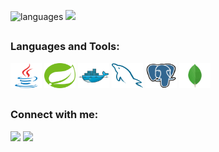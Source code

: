 
<!-- status codes -->
<a align="center">
    <p align="left">
    <!--<img src="https://github-readme-stats.vercel.app/api?username=juvsnicacio&show_icons=true&theme=tokyonight" alt="my github stats" width="420"/>&nbsp;-->
    <img src="https://github-readme-stats.vercel.app/api/top-langs/?username=juvsnicacio&layout=compact&theme=tokyonight" alt="languages" height="165">
    <img src="https://github-readme-streak-stats.herokuapp.com/?user=juvsnicacio&theme=react&hide_border=true" height="165"/>
    </p>
</a>

##
### Languages and Tools:
<p align="left">
<img src="https://raw.githubusercontent.com/devicons/devicon/master/icons/java/java-original.svg" width="50px" height="40px"/>
<img src="https://raw.githubusercontent.com/devicons/devicon/master/icons/spring/spring-original.svg" width="50px" height="40px"/>    
<img src="https://raw.githubusercontent.com/devicons/devicon/master/icons/docker/docker-original.svg" width="50px" height="40px"/>
<img src="https://raw.githubusercontent.com/devicons/devicon/master/icons/mysql/mysql-original.svg" width="50px" height="40px"/>
<img src="https://raw.githubusercontent.com/devicons/devicon/master/icons/postgresql/postgresql-original.svg" width="50px" height="40px"/>
<img src="https://raw.githubusercontent.com/devicons/devicon/master/icons/mongodb/mongodb-original.svg" width="50px" height="40px"/>

<!--
<img src="https://raw.githubusercontent.com/devicons/devicon/master/icons/javascript/javascript-original.svg" width="50px" height="40px"/>
<img src="https://raw.githubusercontent.com/devicons/devicon/master/icons/typescript/typescript-original.svg" width="50px" height="40px"/>
<img src="https://raw.githubusercontent.com/devicons/devicon/master/icons/nodejs/nodejs-original.svg" width="50px" height="40px"/>
<img src="https://raw.githubusercontent.com/devicons/devicon/master/icons/angularjs/angularjs-original.svg" width="50px" height="40px"/>
<img src="https://raw.githubusercontent.com/devicons/devicon/master/icons/html5/html5-plain.svg" width="50px" height="40px"/>
<img src="https://raw.githubusercontent.com/devicons/devicon/master/icons/css3/css3-plain.svg" width="50px" height="40px"/>
<img src="https://raw.githubusercontent.com/devicons/devicon/master/icons/sass/sass-original.svg" width="50px" height="40px"/>
 🌱 I’m currently learning <a href="https://www.apple.com/br/swift/" target="_blank">**Swift**</a>
-->
    
## 
### Connect with me:
<div align="left"> 
    <a href="https://www.linkedin.com/in/juvanderson-nicacio" target="_blank"><img src="https://img.shields.io/badge/-LinkedIn-%230077B5?style=for-the-badge&logo=linkedin&logoColor=white" target="_blank"></a>  
  <a href = "mailto:juvandersonns@gmail.com"><img src="https://img.shields.io/badge/-Gmail-%23333?style=for-the-badge&logo=gmail&logoColor=white" target="_blank"></a>
  
 
</div>

